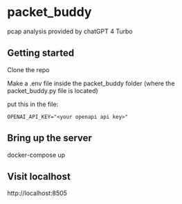 # packet_buddy
pcap analysis provided by chatGPT 4 Turbo

## Getting started

Clone the repo

Make a .env file inside the packet_buddy folder (where the packet_buddy.py file is located)

put this in the file:
```console
OPENAI_API_KEY="<your openapi api key>"
```

## Bring up the server
docker-compose up 

## Visit localhost
http://localhost:8505

